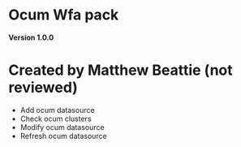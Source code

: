 # Ocum Wfa pack

**Version 1.0.0**

# Created by Matthew Beattie (not reviewed)

- Add ocum datasource
- Check ocum clusters
- Modify ocum datasource
- Refresh ocum datasource
